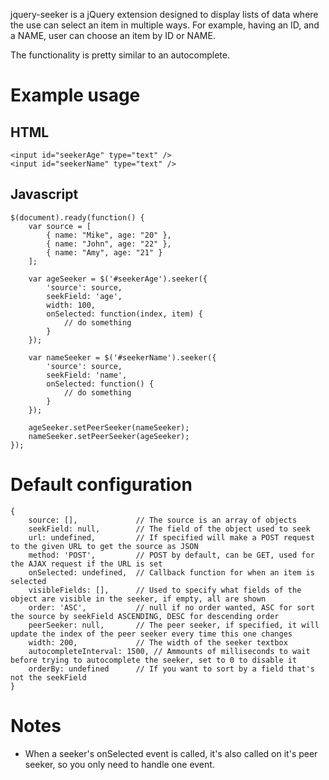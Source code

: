 jquery-seeker is a jQuery extension designed to display lists of data where the use can select an item in multiple ways.
For example, having an ID, and a NAME, user can choose an item by ID or NAME.

The functionality is pretty similar to an autocomplete.

# Example usage

## HTML

<pre><code>&lt;input id="seekerAge" type="text" /&gt;
&lt;input id="seekerName" type="text" /&gt;</code></pre>

## Javascript

<pre><code>$(document).ready(function() {
	var source = [
		{ name: "Mike", age: "20" },
		{ name: "John", age: "22" },
		{ name: "Amy", age: "21" }
	];

	var ageSeeker = $('#seekerAge').seeker({
		'source': source,
		seekField: 'age',
		width: 100,
		onSelected: function(index, item) {
			// do something
		}
	});

	var nameSeeker = $('#seekerName').seeker({
		'source': source,
		seekField: 'name',
		onSelected: function() {
			// do something
		}
	});

	ageSeeker.setPeerSeeker(nameSeeker);
	nameSeeker.setPeerSeeker(ageSeeker);
});</code></pre>

# Default configuration

<pre><code>{	
	source: [],				// The source is an array of objects
	seekField: null,		// The field of the object used to seek
	url: undefined,			// If specified will make a POST request to the given URL to get the source as JSON
	method: 'POST',			// POST by default, can be GET, used for the AJAX request if the URL is set
	onSelected: undefined,	// Callback function for when an item is selected
	visibleFields: [],		// Used to specify what fields of the object are visible in the seeker, if empty, all are shown
	order: 'ASC',			// null if no order wanted, ASC for sort the source by seekField ASCENDING, DESC for descending order
	peerSeeker: null,		// The peer seeker, if specified, it will update the index of the peer seeker every time this one changes
	width: 200,				// The width of the seeker textbox
	autocompleteInterval: 1500,	// Ammounts of milliseconds to wait before trying to autocomplete the seeker, set to 0 to disable it
	orderBy: undefined		// If you want to sort by a field that's not the seekField
}</code></pre>

# Notes

*	When a seeker's onSelected event is called, it's also called on it's peer seeker, so you only need to handle one event.